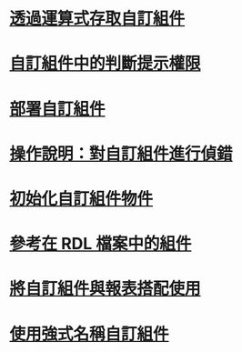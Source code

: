 # [透過運算式存取自訂組件](accessing-custom-assemblies-through-expressions.md)
# [自訂組件中的判斷提示權限](asserting-permissions-in-custom-assemblies.md)
# [部署自訂組件](deploying-a-custom-assembly.md)
# [操作說明：對自訂組件進行偵錯](how-to-debug-custom-assemblies.md)
# [初始化自訂組件物件](initializing-custom-assembly-objects.md)
# [參考在 RDL 檔案中的組件](referencing-assemblies-in-an-rdl-file.md)
# [將自訂組件與報表搭配使用](using-custom-assemblies-with-reports.md)
# [使用強式名稱自訂組件](using-strong-named-custom-assemblies.md)
